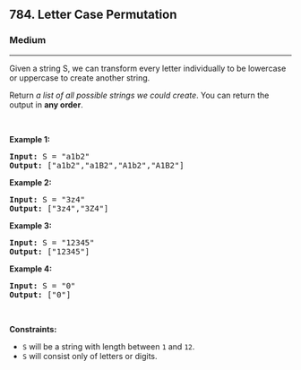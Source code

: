 <h2>784. Letter Case Permutation</h2><h3>Medium</h3><hr><div><p>Given a string S, we can transform every letter individually&nbsp;to be lowercase or uppercase to create another string.</p>

<p>Return <em>a list of all possible strings we could create</em>. You can return the output&nbsp;in <strong>any order</strong>.</p>

<p>&nbsp;</p>
<p><strong>Example 1:</strong></p>

<pre><strong>Input:</strong> S = "a1b2"
<strong>Output:</strong> ["a1b2","a1B2","A1b2","A1B2"]
</pre>

<p><strong>Example 2:</strong></p>

<pre><strong>Input:</strong> S = "3z4"
<strong>Output:</strong> ["3z4","3Z4"]
</pre>

<p><strong>Example 3:</strong></p>

<pre><strong>Input:</strong> S = "12345"
<strong>Output:</strong> ["12345"]
</pre>

<p><strong>Example 4:</strong></p>

<pre><strong>Input:</strong> S = "0"
<strong>Output:</strong> ["0"]
</pre>

<p>&nbsp;</p>
<p><strong>Constraints:</strong></p>

<ul>
	<li><code>S</code> will be a string with length between <code>1</code> and <code>12</code>.</li>
	<li><code>S</code> will consist only of letters or digits.</li>
</ul>
</div>